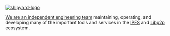 [![shipyard-logo](https://github.com/user-attachments/assets/1c0b1f77-ead6-4d77-bbef-b07aa0bcc71a)](https://ipshipyard.com/)

[We are an independent engineering team](https://ipshipyard.com/) maintaining, operating, and developing
many of the important tools and services in the [IPFS](https://ipfs.tech/) and [Libp2p](https://libp2p.io/) ecosystem.
